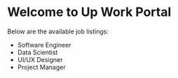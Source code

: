 <!DOCTYPE html>
<html lang="en">
<head>
  <meta charset="UTF-8">
  <meta name="viewport" content="width=device-width, initial-scale=1.0">
  <title>Up Work Portal</title>
  <link rel="stylesheet" href="styles.css">
</head>
<body>
  <h1>Welcome to Up Work Portal</h1>
  <p>Below are the available job listings:</p>
  <ul>
    <li>Software Engineer</li>
    <li>Data Scientist</li>
    <li>UI/UX Designer</li>
    <li>Project Manager</li>
  </ul>
  <script src="app.js"></script>
</body>